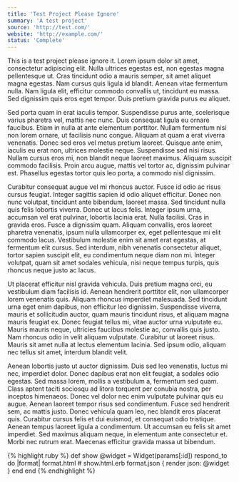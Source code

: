 ```yaml
---
title: 'Test Project Please Ignore'
summary: 'A test project'
source: 'http://test.com/'
website: 'http://example.com/'
status: 'Complete'
---
```


This is a test project please ignore it.
Lorem ipsum dolor sit amet, consectetur adipiscing elit. Nulla ultrices egestas est, non egestas magna pellentesque ut. Cras tincidunt odio a mauris semper, sit amet aliquet magna egestas. Nam cursus quis ligula id blandit. Aenean vitae fermentum nulla. Nam ligula elit, efficitur commodo convallis ut, tincidunt eu massa. Sed dignissim quis eros eget tempor. Duis pretium gravida purus eu aliquet.

Sed porta quam in erat iaculis tempor. Suspendisse purus ante, scelerisque varius pharetra vel, mattis nec nunc. Duis consequat ligula eu ornare faucibus. Etiam in nulla at ante elementum porttitor. Nullam fermentum nisi non lorem ornare, ut facilisis nunc congue. Aliquam at quam a erat viverra venenatis. Donec sed eros vel metus pretium laoreet. Quisque ante enim, iaculis eu erat non, ultrices molestie neque. Suspendisse sed nisi risus. Nullam cursus eros mi, non blandit neque laoreet maximus. Aliquam suscipit commodo facilisis. Proin arcu augue, mattis vel tortor ac, dignissim pulvinar est. Phasellus egestas tortor quis leo porta, a commodo nisl dignissim.

Curabitur consequat augue vel mi rhoncus auctor. Fusce id odio ac risus cursus feugiat. Integer sagittis sapien id odio aliquet efficitur. Donec non nunc volutpat, tincidunt ante bibendum, laoreet massa. Sed tincidunt nulla quis felis lobortis viverra. Donec ut lacus felis. Integer ipsum urna, accumsan vel erat pulvinar, lobortis lacinia erat. Nulla facilisi. Cras in gravida eros. Fusce a dignissim quam. Aliquam convallis, eros laoreet pharetra venenatis, ipsum nulla ullamcorper ex, eget pellentesque mi elit commodo lacus. Vestibulum molestie enim sit amet erat egestas, at fermentum elit cursus. Sed interdum, nibh venenatis consectetur aliquet, tortor sapien suscipit elit, eu condimentum neque diam non mi. Integer volutpat, quam sit amet sodales vehicula, nisi neque tempus turpis, quis rhoncus neque justo ac lacus.

Ut placerat efficitur nisl gravida vehicula. Duis pretium magna orci, eu vestibulum diam facilisis id. Aenean hendrerit porttitor elit, non ullamcorper lorem venenatis quis. Aliquam rhoncus imperdiet malesuada. Sed tincidunt urna eget enim dapibus, non efficitur leo dignissim. Suspendisse viverra, mauris et sollicitudin auctor, quam mauris tincidunt risus, et aliquam magna mauris feugiat ex. Donec feugiat tellus mi, vitae auctor urna vulputate eu. Mauris mauris neque, ultricies faucibus molestie ac, convallis quis justo. Nam rhoncus odio in velit aliquam vulputate. Curabitur ut laoreet risus. Mauris sit amet nulla at lectus elementum lacinia. Sed ipsum odio, aliquam nec tellus sit amet, interdum blandit velit.

Aenean lobortis justo ut auctor dignissim. Duis sed leo venenatis, luctus mi nec, imperdiet dolor. Donec dapibus erat non elit feugiat, a sodales odio egestas. Sed massa lorem, mollis a vestibulum a, fermentum sed quam. Class aptent taciti sociosqu ad litora torquent per conubia nostra, per inceptos himenaeos. Donec vel dolor nec enim vulputate pulvinar quis eu augue. Aenean laoreet tempor risus sed condimentum. Fusce sed hendrerit sem, ac mattis justo. Donec vehicula quam leo, nec blandit eros placerat quis. Curabitur cursus felis et dui euismod, et consequat odio tristique. Aenean tempus laoreet ligula a condimentum. Ut accumsan eu felis sit amet imperdiet. Sed maximus aliquam neque, in elementum ante consectetur et. Morbi nec rutrum erat. Maecenas efficitur gravida massa ut bibendum.

{% highlight ruby %}
def show
  @widget = Widget(params[:id])
  respond_to do |format|
    format.html # show.html.erb
    format.json { render json: @widget }
  end
end
{% endhighlight %}
